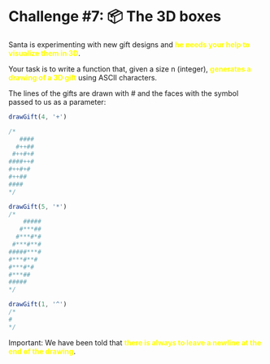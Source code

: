 # Challenge #7: 📦 The 3D boxes

Santa is experimenting with new gift designs and <span style="color:yellow">**he needs your help to visualize them in 3D**</span>.

Your task is to write a function that, given a size n (integer), <span style="color:yellow">**generates a drawing of a 3D gift**</span> using ASCII characters.

The lines of the gifts are drawn with # and the faces with the symbol passed to us as a parameter:

```JavaScript
drawGift(4, '+')

/*
   ####
  #++##
 #++#+#
####++#
#++#+#
#++##
####
*/

drawGift(5, '*')
/*
    #####
   #***##
  #***#*#
 #***#**#
#####***#
#***#**#
#***#*#
#***##
#####
*/

drawGift(1, '^')
/*
#
*/
```

Important: We have been told that <span style="color:yellow">**there is always to leave a newline at the end of the drawing**</span>.